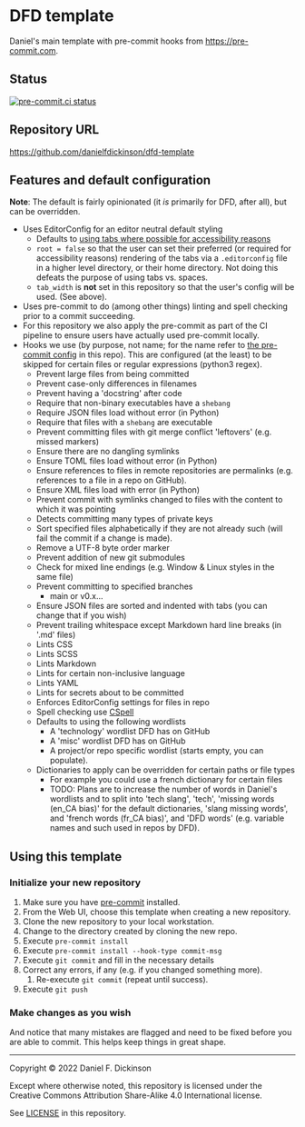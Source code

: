# DFD template

Daniel's main template with pre-commit hooks from <https://pre-commit.com>.

## Status

[![pre-commit.ci
status](https://results.pre-commit.ci/badge/github/danielfdickinson/dfd-template/main.svg)](https://results.pre-commit.ci/latest/github/danielfdickinson/dfd-template/main)

## Repository URL

<https://github.com/danielfdickinson/dfd-template>

## Features and default configuration

**Note**: The default is fairly opinionated (it _is_ primarily for DFD, after
all), but can be overridden.

* Uses EditorConfig for an editor neutral default styling
	* Defaults to [using tabs where possible for accessibility
	reasons][tabaccess]
	* `root = false` so that the user can set their preferred (or required for
	accessibility reasons) rendering of the tabs via a `.editorconfig` file in
	a higher level directory, or their home directory. Not doing this defeats
	the purpose of using tabs vs. spaces.
	* `tab_width` is **not** set in this repository so that the user's config
	will be used. (See above).
* Uses pre-commit to do (among other things) linting and spell checking prior
to a commit succeeding.
* For this repository we also apply the pre-commit as part of the CI pipeline
to ensure users have actually used pre-commit locally.
* Hooks we use (by purpose, not name; for the name refer to
[the pre-commit config](.pre-commit-config.yaml) in this repo). This are
configured (at the least) to be skipped for certain files or regular
expressions (python3 regex).
	* Prevent large files from being committed
	* Prevent case-only differences in filenames
	* Prevent having a 'docstring' after code
	* Require that non-binary executables have a `shebang`
	* Require JSON files load without error (in Python)
	* Require that files with a `shebang` are executable
	* Prevent committing files with git merge conflict 'leftovers' (e.g. missed
	markers)
	* Ensure there are no dangling symlinks
	* Ensure TOML files load without error (in Python)
	* Ensure references to files in remote repositories are permalinks (e.g.
	references to a file in a repo on GitHub).
	* Ensure XML files load with error (in Python)
	* Prevent commit with symlinks changed to files with the content to which it
	was pointing
	* Detects committing many types of private keys
	* Sort specified files alphabetically if they are not already such (will fail
	the commit if a change is made).
	* Remove a UTF-8 byte order marker
	* Prevent addition of new git submodules
	* Check for mixed line endings (e.g. Window & Linux styles in the same file)
	* Prevent committing to specified branches
		* main or v0.x...
	* Ensure JSON files are sorted and indented with tabs (you can change that if
	you wish)
	* Prevent trailing whitespace except Markdown hard line breaks (in '.md'
	files)
	* Lints CSS
	* Lints SCSS
	* Lints Markdown
	* Lints for certain non-inclusive language
	* Lints YAML
	* Lints for secrets about to be committed
	* Enforces EditorConfig settings for files in repo
	* Spell checking use [CSpell](https://cspell.org)
	* Defaults to using the following wordlists
		* A 'technology' wordlist DFD has on GitHub
		* A 'misc' wordlist DFD has on GitHub
		* A project/or repo specific wordlist (starts empty, you can populate).
	* Dictionaries to apply can be overridden for certain paths or file types
		* For example you could use a french dictionary for certain files
		* TODO: Plans are to increase the number of words in Daniel's wordlists
		and to split into 'tech slang', 'tech', 'missing words (en_CA bias)'
		for the default dictionaries, 'slang missing words', and 'french words
		(fr_CA bias)', and 'DFD words' (e.g. variable names and such used in
		repos by DFD).

## Using this template

### Initialize your new repository

1. Make sure you have [pre-commit](https://pre-commit.com) installed.
2. From the Web UI, choose this template when creating a new repository.
3. Clone the new repository to your local workstation.
4. Change to the directory created by cloning the new repo.
5. Execute `pre-commit install`
6. Execute `pre-commit install --hook-type commit-msg`
7. Execute `git commit` and fill in the necessary details
8. Correct any errors, if any (e.g. if you changed something more).
	1. Re-execute `git commit` (repeat until success).
9. Execute `git push`

### Make changes as you wish

And notice that many mistakes are flagged and need to be fixed before
you are able to commit. This helps keep things in great shape.

--------

Copyright © 2022 Daniel F. Dickinson

Except where otherwise noted, this repository is licensed under the Creative
Commons Attribution Share-Alike 4.0 International license.

See [LICENSE](LICENSE) in this repository.

[tabaccess]: https://www.brycewray.com/posts/2022/06/accessibility-argument-tabs-spaces/
